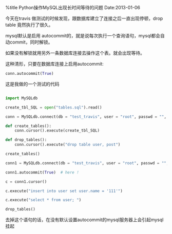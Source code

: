 %title Python操作MySQL出现长时间等待的问题
Date:2013-01-06

今天在travis 做测试的时候发现，跟数据库建立了连接之后一直出现停顿，drop table 竟然执行了很久。

mysql默认是启用 autocommit的，就是说每次执行一个查询语句，mysql都会自动commit，同时解锁。

如果没有解锁就用另外一条数据库连接去操作这个表。就会出现等待。

这种清形，只要在数据库连接上启用autocommit:

```python
conn.autocommit(True)
```

这是我做的一个测试的代码

```python

import MySQLdb

create_tbl_SQL = open("tables.sql").read()

conn = MySQLdb.connect(db = "test_travis", user = "root", passwd = "", charset = "utf8", host = "localhost", port = 3306)

def create_tables():
    conn.cursor().execute(create_tbl_SQL)

def drop_tables():
    conn.cursor().execute("drop table user, post")

create_tables()

conn1 = MySQLdb.connect(db = "test_travis", user = "root", passwd = "", charset = "utf8", host = "localhost", port = 3306)

conn1.autocommit(True)  # here !

c = conn1.cursor()

c.execute("insert into user set user.name = '111'")

c.execute("select * from user; ")

drop_tables()
```

去掉这个语句的话，在没有默认设置autocommit的mysql服务器上会引起mysql挂起
